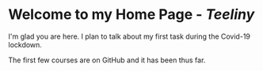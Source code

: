 # Welcome to my Home Page - _Teeliny_

I'm glad you are here. I plan to talk about my first task during the Covid-19 lockdown.

The first few courses are on GitHub and it has been thus far.
